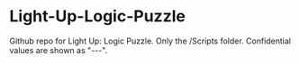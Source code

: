 # Light-Up-Logic-Puzzle
Github repo for Light Up: Logic Puzzle. Only the /Scripts folder. Confidential values are shown as "---".
